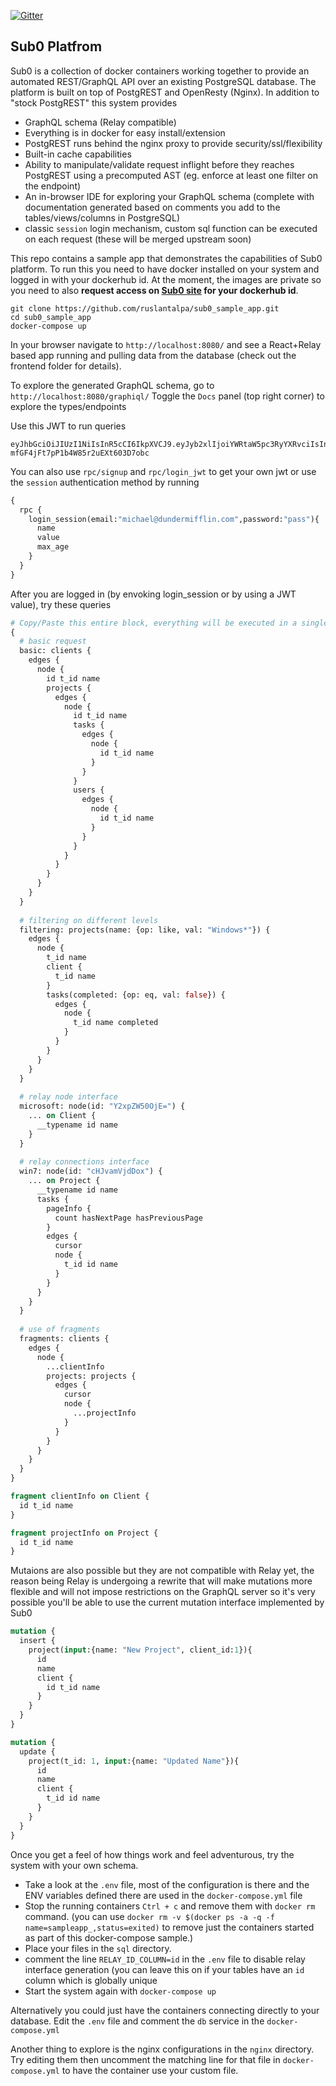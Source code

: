 [![Gitter](https://badges.gitter.im/ruslantalpa/sub0_sample_app.svg)](https://gitter.im/ruslantalpa/sub0_sample_app?utm_source=badge&utm_medium=badge&utm_campaign=pr-badge)

Sub0 Platfrom
-------------
Sub0 is a collection of docker containers working together to provide an automated REST/GraphQL API over an existing PostgreSQL database.
The platform is built on top of PostgREST and OpenResty (Nginx).
In addition to "stock PostgREST" this system provides

 - GraphQL schema (Relay compatible)
 - Everything is in docker for easy install/extension
 - PostgREST runs behind the nginx proxy to provide security/ssl/flexibility
 - Built-in cache capabilities
 - Ability to manipulate/validate request inflight before they reaches PostgREST using a precomputed AST (eg. enforce at least one filter on the endpoint)
 - An in-browser IDE for exploring your GraphQL schema (complete with documentation generated based on comments you add to the tables/views/columns in PostgreSQL)
 - classic `session` login mechanism, custom sql function can be executed on each request (these will be merged upstream soon)


This repo contains a sample app that demonstrates the capabilities of Sub0 platform.
To run this you need to have docker installed on your system and logged in with your dockerhub id.
At the moment, the images are private so you need to also <b>request access on [Sub0 site](http://graphqlapi.com) for your dockerhub id</b>.

```shellscript
git clone https://github.com/ruslantalpa/sub0_sample_app.git
cd sub0_sample_app
docker-compose up
```

In your browser navigate to `http://localhost:8080/` and see a React+Relay based app running and pulling data from the database (check out the frontend folder for details).

To explore the generated GraphQL schema, go to `http://localhost:8080/graphiql/` 
Toggle the `Docs` panel (top right corner) to explore the types/endpoints

Use this JWT to run queries 
```
eyJhbGciOiJIUzI1NiIsInR5cCI6IkpXVCJ9.eyJyb2xlIjoiYWRtaW5pc3RyYXRvciIsInVzZXJfaWQiOjEsImNvbXBhbnlfaWQiOjF9.ate5mETtGRu-mfGF4jFt7pP1b4W85r2uEXt603D7obc
```

You can also use `rpc/signup` and `rpc/login_jwt` to get your own jwt or use the `session` authentication method by running

```graphql
{
  rpc {
    login_session(email:"michael@dundermifflin.com",password:"pass"){
      name
      value
      max_age
    }
  }
}
```


After you are logged in (by envoking login_session or by using a JWT value), try these queries

```graphql
# Copy/Paste this entire block, everything will be executed in a single round trip
{
  # basic request
  basic: clients {
    edges {
      node {
        id t_id name
        projects {
          edges {
            node {
              id t_id name
              tasks {
                edges {
                  node {
                    id t_id name
                  }
                }
              }
              users {
                edges {
                  node {
                    id t_id name
                  }
                }
              }
            }
          }
        }
      }
    }
  }
  
  # filtering on different levels
  filtering: projects(name: {op: like, val: "Windows*"}) {
    edges {
      node {
        t_id name
        client {
          t_id name
        }
        tasks(completed: {op: eq, val: false}) {
          edges {
            node {
              t_id name completed
            }
          }
        }
      }
    }
  }
  
  # relay node interface
  microsoft: node(id: "Y2xpZW50OjE=") {
    ... on Client {
      __typename id name
    }
  }
  
  # relay connections interface
  win7: node(id: "cHJvamVjdDox") {
    ... on Project {
      __typename id name
      tasks {
        pageInfo {
          count hasNextPage hasPreviousPage
        }
        edges {
          cursor
          node {
            t_id id name
          }
        }
      }
    }
  }
  
  # use of fragments
  fragments: clients {
    edges {
      node {
        ...clientInfo
        projects: projects {
          edges {
            cursor
            node {
              ...projectInfo
            }
          }
        }
      }
    }
  }
}

fragment clientInfo on Client {
  id t_id name
}

fragment projectInfo on Project {
  id t_id name
}
```

Mutaions are also possible but they are not compatible with Relay yet, the reason being Relay is undergoing a rewrite that will make mutations more
flexible and will not impose restrictions on the GraphQL server so it's very possible you'll be able to use the current mutation interface implemented
by Sub0

```graphql
mutation {
  insert {
    project(input:{name: "New Project", client_id:1}){
      id
      name
      client {
        id t_id name
      }
    }
  }
}
```

```graphql
mutation {
  update {
    project(t_id: 1, input:{name: "Updated Name"}){
      id
      name
      client {
        t_id id name
      }
    }
  }
}
```

Once you get a feel of how things work and feel adventurous, try the system with your own schema. 
 - Take a look at the `.env` file, most of the configuration is there and the ENV variables defined there are used in the `docker-compose.yml` file
 - Stop the running containers `Ctrl + c` and remove them with `docker rm` command. (you can use `docker rm -v $(docker ps -a -q -f name=sampleapp_,status=exited)` to remove just the containers started as part of this docker-compose sample.)
 - Place your files in the `sql` directory.
 - comment the line `RELAY_ID_COLUMN=id` in the `.env` file to disable relay interface generation (you can leave this on if your tables have an `id` column which is globally unique
 - Start the system again with `docker-compose up`

Alternatively you could just have the containers connecting directly to your database. Edit the `.env` file and comment the `db` service in the `docker-compose.yml`

Another thing to explore is the nginx configurations in the `nginx` directory. Try editing them then uncomment the matching line for that file in `docker-compose.yml` to have the container use your custom file.
